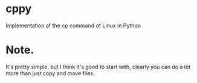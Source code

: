 # cppy
Implementation of the cp command of Linux in Python

# Note.
 It's pretty simple, but I think it's good to start with, clearly you can do a lot more than just copy and move files.
